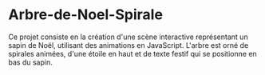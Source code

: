 # Arbre-de-Noel-Spirale
Ce projet consiste en la création d'une scène interactive représentant un sapin de Noël, utilisant des animations en JavaScript. L'arbre est orné de spirales animées, d'une étoile en haut et de texte festif qui se positionne en bas du sapin.
